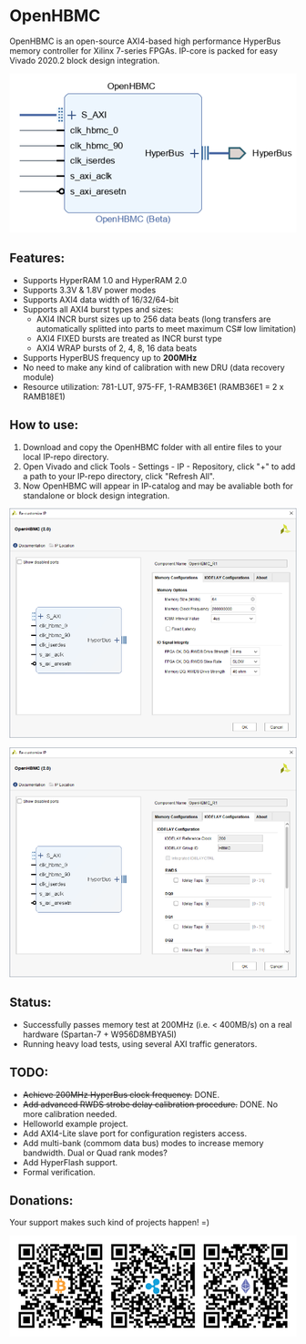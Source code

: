# OpenHBMC

OpenHBMC is an open-source AXI4-based high performance HyperBus memory controller for Xilinx 7-series FPGAs.
IP-core is packed for easy Vivado 2020.2 block design integration.

<p align="center">
  <img src="/OpenHBMC/data/ipcore_bd.png">
</p>

## Features:

- Supports HyperRAM 1.0 and HyperRAM 2.0
- Supports 3.3V & 1.8V power modes
- Supports AXI4 data width of 16/32/64-bit 
- Supports all AXI4 burst types and sizes:
    - AXI4 INCR burst sizes up to 256 data beats (long transfers are automatically splitted into parts to meet maximum CS# low limitation)
    - AXI4 FIXED bursts are treated as INCR burst type
    - AXI4 WRAP bursts of  2, 4, 8, 16 data beats
- Supports HyperBUS frequency up to **200MHz**
- No need to make any kind of calibration with new DRU (data recovery module)
- Resource utilization: 781-LUT, 975-FF, 1-RAMB36E1 (RAMB36E1 = 2 x RAMB18E1)

## How to use:
1. Download and copy the OpenHBMC folder with all entire files to your local IP-repo directory.
2. Open Vivado and click Tools - Settings - IP - Repository, click "+" to add a path to your IP-repo directory, click "Refresh All".
3. Now OpenHBMC will appear in IP-catalog and may be avaliable both for standalone or block design integration.

<p align="left">
  <img src="/OpenHBMC/data/ipcore_opt_0.png">
</p>

<p align="left">
  <img src="/OpenHBMC/data/ipcore_opt_1.png">
</p>

## Status:
- Successfully passes memory test at 200MHz (i.e. < 400MB/s) on a real hardware (Spartan-7 + W956D8MBYA5I)
- Running heavy load tests, using several AXI traffic generators.

## TODO:
- ~~Achieve 200MHz HyperBus clock frequency.~~ DONE.
- ~~Add advanced RWDS strobe delay calibration procedure.~~ DONE. No more calibration needed.
- Helloworld example project.
- Add AXI4-Lite slave port for configuration registers access.
- Add multi-bank (commom data bus) modes to increase memory bandwidth. Dual or Quad rank modes?
- Add HyperFlash support.
- Formal verification.

## Donations:
Your support makes such kind of projects happen! =)
<p align="left">
  <img src="/OpenHBMC/data/wallets.png">
</p>

